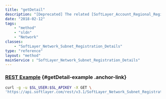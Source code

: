 ```yaml
---
title: "getDetail"
description: "[Deprecated] The related [SoftLayer_Account_Regional_Registry_Detail](/reference/datatypes/SoftLayer_Account_Regional_Registry_Detail)."
date: "2018-02-12"
tags:
    - "method"
    - "sldn"
    - "Network"
classes:
    - "SoftLayer_Network_Subnet_Registration_Details"
type: "reference"
layout: "method"
mainService : "SoftLayer_Network_Subnet_Registration_Details"
---
```


### [REST Example](#getDetail-example) <a href="/article/rest/"><i class="fas fa-question"></i></a> {#getDetail-example .anchor-link} 
```bash
curl -g -u $SL_USER:$SL_APIKEY -X GET \
'https://api.softlayer.com/rest/v3.1/SoftLayer_Network_Subnet_Registration_Details/{SoftLayer_Network_Subnet_Registration_DetailsID}/getDetail'
```
